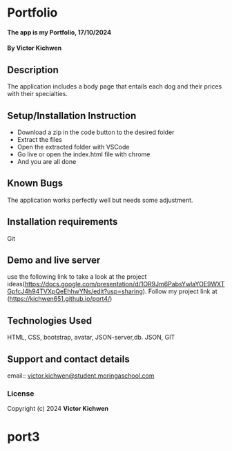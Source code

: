 # Portfolio
#### The app is my Portfolio, 17/10/2024
#### **By Victor Kichwen**
## Description
The application includes a body page that entails each dog and their prices with their specialties.

## Setup/Installation Instruction
* Download a zip in the code button to the desired folder
* Extract the files
* Open the extracted folder with VSCode
* Go live or open the index.html file with chrome
* And you are all done

## Known Bugs
The application works perfectly well but needs some adjustment.

## Installation requirements
Git
## Demo and live server
 use the following link to take a look at the project ideas(https://docs.google.com/presentation/d/1OR9Jm6PabsYwlaYOE9WXTGpfcJ4h94TVXpQeEhhwYNs/edit?usp=sharing). Follow my project link at (https://kichwen651.github.io/port4/)

## Technologies Used
HTML, CSS, bootstrap, avatar, JSON-server,db. JSON, GIT

## Support and contact details
email:: victor.kichwen@student.moringaschool.com

### License


Copyright (c) 2024 **Victor Kichwen**

# port3
